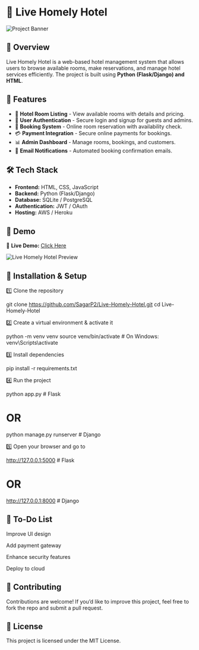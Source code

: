 # 🏨 Live Homely Hotel

![Project Banner](https://via.placeholder.com/1000x300?text=Live+Homely+Hotel) <!-- Replace with actual project banner if available -->

## 📌 Overview

Live Homely Hotel is a web-based hotel management system that allows users to browse available rooms, make reservations, and manage hotel services efficiently. The project is built using **Python (Flask/Django) and HTML**.

## 🚀 Features

- 🏡 **Hotel Room Listing** - View available rooms with details and pricing.  
- 🔑 **User Authentication** - Secure login and signup for guests and admins.  
- 📅 **Booking System** - Online room reservation with availability check.  
- 💳 **Payment Integration** - Secure online payments for bookings.  
- 📊 **Admin Dashboard** - Manage rooms, bookings, and customers.  
- 📧 **Email Notifications** - Automated booking confirmation emails.  

## 🛠️ Tech Stack

- **Frontend:** HTML, CSS, JavaScript  
- **Backend:** Python (Flask/Django)  
- **Database:** SQLite / PostgreSQL  
- **Authentication:** JWT / OAuth  
- **Hosting:** AWS / Heroku  

## 🎥 Demo

🚀 **Live Demo:** [Click Here](https://your-demo-link.com) <!-- Replace with actual demo link -->

![Live Homely Hotel Preview](https://via.placeholder.com/600x300?text=Project+Preview) <!-- Replace with an actual screenshot -->

## 📂 Installation & Setup

1️⃣ Clone the repository  

git clone https://github.com/SagarP2/Live-Homely-Hotel.git
cd Live-Homely-Hotel

2️⃣ Create a virtual environment & activate it

python -m venv venv
source venv/bin/activate  # On Windows: venv\Scripts\activate

3️⃣ Install dependencies

pip install -r requirements.txt

4️⃣ Run the project

python app.py  # Flask

# OR

python manage.py runserver  # Django

5️⃣ Open your browser and go to

http://127.0.0.1:5000  # Flask

# OR

http://127.0.0.1:8000  # Django

## 🎯 To-Do List
 
 Improve UI design

 Add payment gateway


 Enhance security features


 Deploy to cloud

## 🤝 Contributing

Contributions are welcome! If you’d like to improve this project, feel free to fork the repo and submit a pull request.


## 📜 License

This project is licensed under the MIT License.
